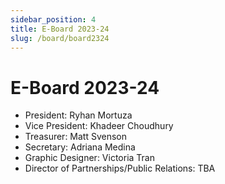 ```yaml
---
sidebar_position: 4
title: E-Board 2023-24
slug: /board/board2324
---
```


# E-Board 2023-24

- President: Ryhan Mortuza
- Vice President: Khadeer Choudhury
- Treasurer: Matt Svenson
- Secretary: Adriana Medina
- Graphic Designer: Victoria Tran
- Director of Partnerships/Public Relations: TBA